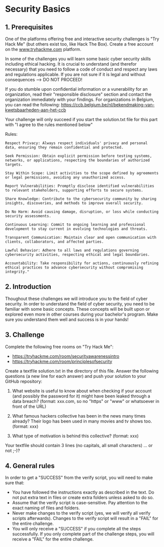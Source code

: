 # Security Basics

## 1. Prerequisites

One of the platforms offering free and interactive security challenges is "Try Hack Me" (but others exist too, like Hack The Box). Create a free account on the www.tryhackme.com platform.

In some of the challenges you will learn some basic cyber security skills including ethical hacking. It is crucial to understand (and therefor necessary) that you need to follow a code of conduct and respect any laws and regulations applicable. If you are not sure if it is legal and without consequences --> DO NOT PROCEED! 

If you do stumble upon confidential information or a vunerability for an organization, read their "responsible disclosure" section and contact the organization immediately with your findings. For organizations in Belgium, you can read the following: https://ccb.belgium.be/nl/bekendmaking-van-kwetsbaarheden-aan-het-ccb

Your challenge will only succeed if you start the solution.txt file for this part with "I agree to the rules mentioned below"

Rules:

    Respect Privacy: Always respect individuals' privacy and personal data, ensuring they remain confidential and protected.

    Seek Permission: Obtain explicit permission before testing systems, networks, or applications, respecting the boundaries of authorized targets.

    Stay Within Scope: Limit activities to the scope defined by agreements or legal permissions, avoiding any unauthorized access.

    Report Vulnerabilities: Promptly disclose identified vulnerabilities to relevant stakeholders, supporting efforts to secure systems.

    Share Knowledge: Contribute to the cybersecurity community by sharing insights, discoveries, and methods to improve overall security.

    Do No Harm: Avoid causing damage, disruption, or loss while conducting security assessments.

    Continuous Learning: Commit to ongoing learning and professional development to stay current in evolving technologies and threats.

    Transparent Communication: Maintain clear and open communication with clients, collaborators, and affected parties.

    Lawful Behavior: Adhere to all laws and regulations governing cybersecurity activities, respecting ethical and legal boundaries.

    Accountability: Take responsibility for actions, continuously refining ethical practices to advance cybersecurity without compromising integrity."


## 2. Introduction

Thoughout these challenges we will introduce you to the field of cyber security. In order to understand the field of cyber security, you need to be familiar with some basic concepts. These concepts will be built upon or explored even more in other courses during your bachelor's program. Make sure you understand them well and success is in your hands!

## 3. Challenge

Complete the following free rooms on "Try Hack Me": 
- https://tryhackme.com/room/securityawarenessintro 
- https://tryhackme.com/room/principlesofsecurity

Create a textfile solution.txt in the directory of this file. Answer the following questions (a new line for each answer) and push your solution to your GitHub repository:

1. What website is useful to know about when checking if your account (and possibly the password for it) might have been leaked through a data breach? (format: xxx.com, so no "https" or "www" or whatsoever in front of the URL)

2. What famous hackers collective has been in the news many times already? Their logo has been used in many movies and tv shows too. (format: xxx)

3. What type of motivation is behind this collective? (format: xxx)

Your textfile should contain 3 lines (no capitals, all small characters) ... or not ;-)? 

## 4. General rules

In order to get a "SUCCESS" from the verify script, you will need to make sure that:

-   You have followed the instructions exactly as described in the text. Do not put extra text in files or create extra folders unless asked to do so.
-   Assume that the verify script is case-sensitive. Pay attention to the exact naming of files and folders.
-   Never make changes to the verify script (yes, we will verify all verify scripts afterwards). Changes to the verify script will result in a "FAIL" for the entire challenge.
-   You will only receive a "SUCCESS" if you complete all the steps successfully. If you only complete part of the challenge steps, you will receive a "FAIL" for the entire challenge.
